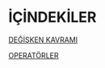 # İÇİNDEKİLER
[DEĞİŞKEN KAVRAMI](https://github.com/lenoresdead/metingirin/blob/b91c23eadebea55e992a589d97ac915d47aae1db/DE%C4%9E%C4%B0%C5%9EKEN%20KAVRAMI.md)

[OPERATÖRLER](https://github.com/lenoresdead/metingirin/blob/f772dfa906f18ef511e5b0082ead972b37adc458/OPERAT%C3%96RLER.md)


